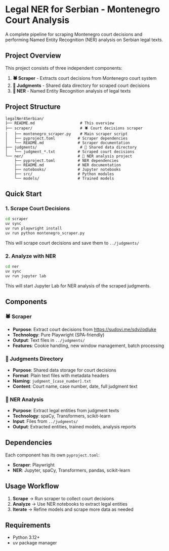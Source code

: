 # Legal NER for Serbian - Montenegro Court Analysis

A complete pipeline for scraping Montenegro court decisions and performing Named Entity Recognition (NER) analysis on Serbian legal texts.

## Project Overview

This project consists of three independent components:

1. **🕷️ Scraper** - Extracts court decisions from Montenegro court system
2. **📁 Judgments** - Shared data directory for scraped court decisions
3. **🧠 NER** - Named Entity Recognition analysis of legal texts

## Project Structure

```
legalNer4Serbian/
├── README.md                    # This overview
├── scraper/                     # 🕷️ Court decisions scraper
│   ├── montenegro_scraper.py    # Main scraper script
│   ├── pyproject.toml          # Scraper dependencies
│   └── README.md               # Scraper documentation
├── judgments/                   # 📁 Shared data directory
│   └── judgment_*.txt          # Scraped court decisions
└── ner/                        # 🧠 NER analysis project
    ├── pyproject.toml          # NER dependencies
    ├── README.md               # NER documentation
    ├── notebooks/              # Jupyter notebooks
    ├── src/                    # Python modules
    └── models/                 # Trained models
```

## Quick Start

### 1. Scrape Court Decisions

```bash
cd scraper
uv sync
uv run playwright install
uv run python montenegro_scraper.py
```

This will scrape court decisions and save them to `../judgments/`

### 2. Analyze with NER

```bash
cd ner
uv sync
uv run jupyter lab
```

This will start Jupyter Lab for NER analysis of the scraped judgments.

## Components

### 🕷️ Scraper
- **Purpose**: Extract court decisions from https://sudovi.me/sdvi/odluke
- **Technology**: Pure Playwright (SPA-friendly)
- **Output**: Text files in `../judgments/`
- **Features**: Cookie handling, new window management, batch processing

### 📁 Judgments Directory
- **Purpose**: Shared data storage for court decisions
- **Format**: Plain text files with metadata headers
- **Naming**: `judgment_[case_number].txt`
- **Content**: Court name, case number, date, full judgment text

### 🧠 NER Analysis
- **Purpose**: Extract legal entities from judgment texts
- **Technology**: spaCy, Transformers, scikit-learn
- **Input**: Files from `../judgments/`
- **Output**: Extracted entities, trained models, analysis reports

## Dependencies

Each component has its own `pyproject.toml`:
- **Scraper**: Playwright
- **NER**: Jupyter, spaCy, Transformers, pandas, scikit-learn

## Usage Workflow

1. **Scrape** → Run scraper to collect court decisions
2. **Analyze** → Use NER notebooks to extract legal entities
3. **Iterate** → Refine models and scrape more data as needed

## Requirements

- Python 3.12+
- uv package manager